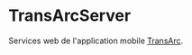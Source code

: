 # TransArcServer
Services web de l'application mobile [TransArc](https://github.com/danydacosta/TransArc).